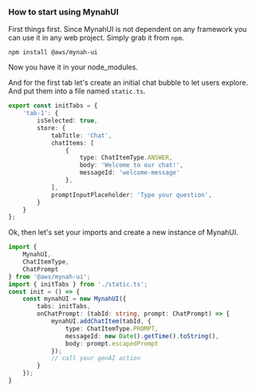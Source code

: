 ### How to start using MynahUI

First things first. Since MynahUI is not dependent on any framework you can use it in any web project. Simply grab it from `npm`.

```console
npm install @aws/mynah-ui
```

Now you have it in your node_modules.

And for the first tab let's create an initial chat bubble to let users explore. And put them into a file named `static.ts`.

```typescript
export const initTabs = {
    'tab-1': {
        isSelected: true,
        store: {
            tabTitle: 'Chat',
            chatItems: [
                {
                    type: ChatItemType.ANSWER,
                    body: 'Welcome to our chat!',
                    messageId: 'welcome-message'
                },
            ],
            promptInputPlaceholder: 'Type your question',
        }
    }
};
```

Ok, then let's set your imports and create a new instance of MynahUI.

```typescript
import { 
    MynahUI, 
    ChatItemType, 
    ChatPrompt
} from '@aws/mynah-ui';
import { initTabs } from './static.ts';
const init = () => {
    const mynahUI = new MynahUI({
        tabs: initTabs,
        onChatPrompt: (tabId: string, prompt: ChatPrompt) => {
            mynahUI.addChatItem(tabId, {
                type: ChatItemType.PROMPT,
                messageId: new Date().getTime().toString(),
                body: prompt.escapedPrompt
            });
            // call your genAI action
        }
    });
}
```